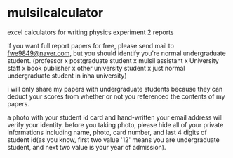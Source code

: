 # mulsilcalculator
excel calculators for writing physics experiment 2 reports

if you want full report papers for free, please send mail to fwe9849@naver.com, but you should identify you're normal undergraduate student.
(professor x postgraduate student x mulsil assistant x University staff x book publisher x other university student x just normal undergraduate student in inha university)

i will only share my papers with undergraduate students because they can deduct your scores from whether or not you referenced the contents of my papers.

a photo with your student id card and hand-written your email address will verify your identity. before you taking photo, please hide all of your private informations including name, photo, card number, and last 4 digits of student id(as you know, first two value '12' means you are undergraduate student, and next two value is your year of admission). 
